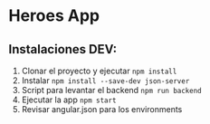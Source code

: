 # Heroes App

## Instalaciones DEV:

1. Clonar el proyecto y ejecutar ```npm install```
2. Instalar ```npm install --save-dev json-server```
3. Script para levantar el backend ```npm run backend```
4. Ejecutar la app ```npm start```
5. Revisar angular.json para los environments


